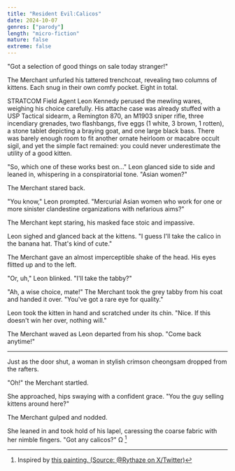 ```yaml
---
title: "Resident Evil:Calicos"
date: 2024-10-07
genres: ["parody"]
length: "micro-fiction"
mature: false
extreme: false
---
```

"Got a selection of good things on sale today stranger!"

The Merchant unfurled his tattered trenchcoat, revealing two columns of kittens. Each snug in their own comfy pocket. Eight in total.

STRATCOM Field Agent Leon Kennedy perused the mewling wares, weighing his choice carefully.  His attache case was already stuffed with a USP Tactical sidearm, a Remington 870, an M1903 sniper rifle, three incendiary grenades, two flashbangs, five eggs (1 white, 3 brown, 1 rotten), a stone tablet depicting a braying goat, and one large black bass. There was barely enough room to fit another ornate heirloom or macabre occult sigil, and yet the simple fact remained: you could never underestimate the utility of a good kitten.

"So, which one of these works best on..." Leon glanced side to side and leaned in, whispering in a conspiratorial tone. "Asian women?"

The Merchant stared back.

"You know," Leon prompted. "Mercurial Asian women who work for one or more sinister clandestine organizations with nefarious aims?"

The Merchant kept staring, his masked face stoic and impassive.

Leon sighed and glanced back at the kittens. "I guess I'll take the calico in the banana hat. That's kind of cute."

The Merchant gave an almost imperceptible shake of the head. His eyes flitted up and to the left.

"Or, uh," Leon blinked. "I'll take the tabby?"

"Ah, a wise choice, mate!" The Merchant took the grey tabby from his coat and handed it over. "You've got a rare eye for quality."

Leon took the kitten in hand and scratched under its chin. "Nice. If this doesn't win her over, nothing will."

The Merchant waved as Leon departed from his shop. "Come back anytime!"

---

Just as the door shut, a woman in stylish crimson cheongsam dropped from the rafters.

"Oh!" the Merchant startled.

She approached, hips swaying with a confident grace. "You the guy selling kittens around here?"

The Merchant gulped and nodded. 

She leaned in and took hold of his lapel, caressing the coarse fabric with her nimble fingers. "Got any calicos?" Ω [^1]
[^1]:Inspired by [this painting. (Source: @Rythaze on X/Twitter)](/images/merchant_cats.jpg)

